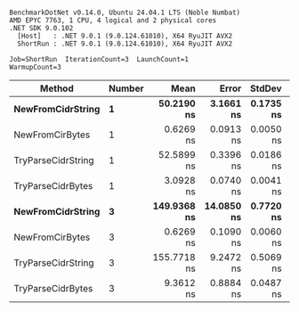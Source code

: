 ```

BenchmarkDotNet v0.14.0, Ubuntu 24.04.1 LTS (Noble Numbat)
AMD EPYC 7763, 1 CPU, 4 logical and 2 physical cores
.NET SDK 9.0.102
  [Host]   : .NET 9.0.1 (9.0.124.61010), X64 RyuJIT AVX2
  ShortRun : .NET 9.0.1 (9.0.124.61010), X64 RyuJIT AVX2

Job=ShortRun  IterationCount=3  LaunchCount=1  
WarmupCount=3  

```
| Method             | Number | Mean        | Error      | StdDev    | Min         | Max         | Allocated |
|------------------- |------- |------------:|-----------:|----------:|------------:|------------:|----------:|
| **NewFromCidrString**  | **1**      |  **50.2190 ns** |  **3.1661 ns** | **0.1735 ns** |  **50.0210 ns** |  **50.3448 ns** |         **-** |
| NewFromCirBytes    | 1      |   0.6269 ns |  0.0913 ns | 0.0050 ns |   0.6234 ns |   0.6326 ns |         - |
| TryParseCidrString | 1      |  52.5899 ns |  0.3396 ns | 0.0186 ns |  52.5690 ns |  52.6047 ns |         - |
| TryParseCidrBytes  | 1      |   3.0928 ns |  0.0740 ns | 0.0041 ns |   3.0898 ns |   3.0974 ns |         - |
| **NewFromCidrString**  | **3**      | **149.9368 ns** | **14.0850 ns** | **0.7720 ns** | **149.1601 ns** | **150.7041 ns** |         **-** |
| NewFromCirBytes    | 3      |   0.6269 ns |  0.1090 ns | 0.0060 ns |   0.6212 ns |   0.6331 ns |         - |
| TryParseCidrString | 3      | 155.7718 ns |  9.2472 ns | 0.5069 ns | 155.4422 ns | 156.3554 ns |         - |
| TryParseCidrBytes  | 3      |   9.3612 ns |  0.8884 ns | 0.0487 ns |   9.3184 ns |   9.4142 ns |         - |
